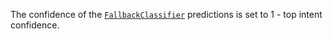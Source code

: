The confidence of the [`FallbackClassifier`](components.mdx#fallbackclassifier)
predictions is set to 1 - top intent confidence.
